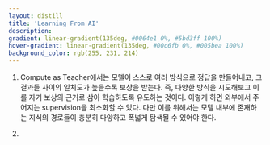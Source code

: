 ```yaml
---
layout: distill
title: 'Learning From AI'
description: 
gradient: linear-gradient(135deg, #0064e1 0%, #5bd3ff 100%)
hover-gradient: linear-gradient(135deg, #00c6fb 0%, #005bea 100%)
background_color: rgb(255, 231, 214)
---
```



1. Compute as Teacher에서는 모델이 스스로 여러 방식으로 정답을 만들어내고, 그 결과들 사이의 일치도가 높을수록 보상을 받는다. 즉, 다양한 방식을 시도해보고 이를 자기 보상의 근거로 삼아 학습하도록 유도하는 것이다. 이렇게 하면 외부에서 주어지는 supervision을 최소화할 수 있다. 다만 이를 위해서는 모델 내부에 존재하는 지식의 경로들이 충분히 다양하고 폭넓게 탐색될 수 있어야 한다.

2. 
